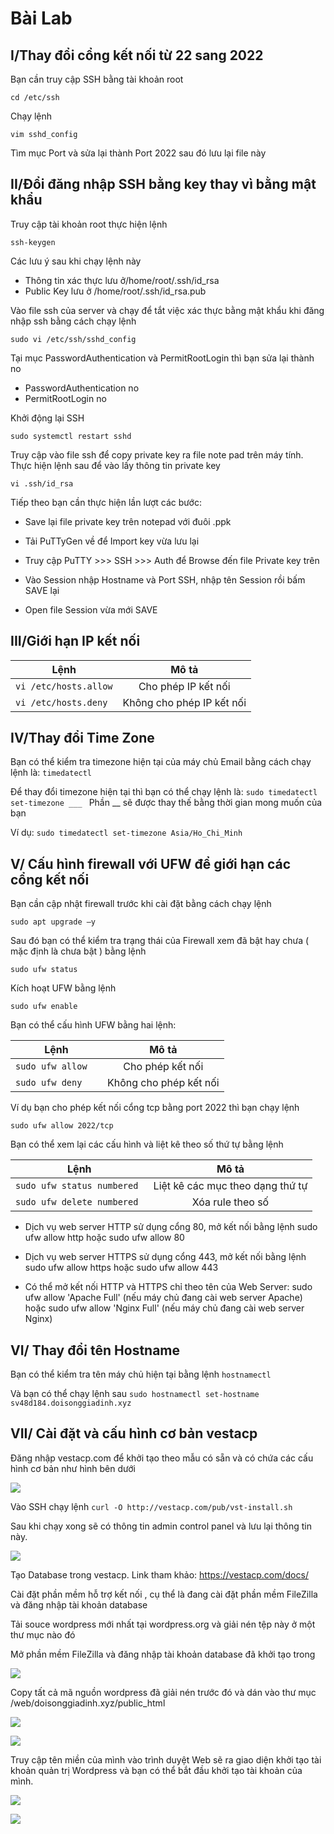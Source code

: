 # Bài Lab
## I/Thay đổi cổng kết nối từ 22 sang 2022
Bạn cần truy cập SSH bằng tài khoản root

` cd /etc/ssh `

Chạy lệnh 

` vim sshd_config `

Tìm mục Port và sửa lại thành Port 2022 sau đó lưu lại file này

## II/Đổi đăng nhập SSH bằng key thay vì bằng mật khẩu

Truy cập tài khoản root thực hiện lệnh

` ssh-keygen `

Các lưu ý sau khi chạy lệnh này
+  Thông tin xác thực lưu ở/home/root/.ssh/id_rsa
+  Public Key lưu ở /home/root/.ssh/id_rsa.pub

Vào file ssh của server và chạy để tắt việc xác thực bằng mật khẩu khi đăng nhập ssh bằng cách chạy lệnh

` sudo vi /etc/ssh/sshd_config `

Tại mục PasswordAuthentication và PermitRootLogin thì bạn sửa lại thành no

+  PasswordAuthentication no
+  PermitRootLogin no

Khởi động lại SSH

` sudo systemctl restart sshd `

Truy cập vào file ssh để copy private key ra file note pad trên máy tính. Thực hiện lệnh sau để vào lấy thông tin private key
 
 ` vi .ssh/id_rsa `
 
Tiếp theo bạn cần thực hiện lần lượt các bước: 
 
 + Save lại file private key trên notepad với đuôi .ppk

 + Tải PuTTyGen về để Import key vừa lưu lại

 + Truy cập PuTTY >>> SSH >>> Auth để Browse đến file Private key trên

 + Vào Session nhập Hostname và Port SSH, nhập tên Session rồi bấm SAVE lại

 + Open file Session vừa mới SAVE

## III/Giới hạn IP kết nối

| Lệnh   | Mô tả     |
| ------------- |:-------------:|
| ` vi /etc/hosts.allow `   | Cho phép IP kết nối   |
| ` vi /etc/hosts.deny `   | Không cho phép IP kết nối       |


## IV/Thay đổi Time Zone

Bạn có thể kiểm tra timezone hiện tại của máy chủ Email bằng cách chạy lệnh là: ` timedatectl `

Để thay đổi timezone hiện tại thì bạn có thể chạy lệnh là: ` sudo timedatectl set-timezone ___  ` Phần __ sẽ được thay thế bằng thời gian mong muốn của bạn

Ví dụ: ` sudo timedatectl set-timezone Asia/Ho_Chi_Minh `

## V/ Cấu hình firewall với UFW để giới hạn các cổng kết nối 

Bạn cần cập nhật firewall trước khi cài đặt bằng cách chạy lệnh 

` sudo apt upgrade –y `

Sau đó bạn có thể kiểm tra trạng thái của Firewall xem đã bật hay chưa ( mặc định là chưa bật ) bằng lệnh 

` sudo ufw status `

Kích hoạt UFW bằng lệnh

` sudo ufw enable `

Bạn có thể cấu hình UFW bằng hai lệnh:

| Lệnh   | Mô tả     |
| ------------- |:-------------:|
| ` sudo ufw allow   `   | Cho phép kết nối   |
| ` sudo ufw deny  `   | Không cho phép kết nối     |

Ví dụ bạn cho phép kết nối cổng tcp bằng port 2022 thì bạn chạy lệnh 

` sudo ufw allow 2022/tcp `

Bạn có thể xem lại các cấu hình và liệt kê theo số thứ tự bằng lệnh 

| Lệnh   | Mô tả     |
| ------------- |:-------------:|
| ` sudo ufw status numbered  `   | Liệt kê các mục theo dạng thứ tự   |
| ` sudo ufw delete numbered  `   | Xóa rule theo số       |

 + Dịch vụ web server HTTP sử dụng cổng 80, mở kết nối bằng lệnh sudo ufw allow http hoặc sudo ufw allow 80 

 + Dịch vụ web server HTTPS sử dụng cổng 443, mở kết nối bằng lệnh sudo ufw allow https hoặc sudo ufw allow 443 

 + Có thể mở kết nối HTTP và HTTPS chỉ theo tên của Web Server: sudo ufw allow 'Apache Full' (nếu máy chủ đang cài web server Apache) hoặc sudo ufw allow 'Nginx Full' (nếu máy chủ đang cài web server Nginx) 

## VI/ Thay đổi tên Hostname

Bạn có thể kiểm tra tên máy chủ hiện tại bằng lệnh ` hostnamectl `

Và bạn có thể chạy lệnh sau ` sudo hostnamectl set-hostname sv48d184.doisonggiadinh.xyz `

## VII/ Cài đặt và cấu hình cơ bản vestacp

Đăng nhập vestacp.com để khởi tạo  theo mẫu có sẵn và có chứa các cấu hình cơ bản như hình bên dưới

![](https://file.matbao.support/system/data/default_home_folder/Hinh/ngapm/msedge_RuYvx6I66A.png)

Vào SSH chạy lệnh ` curl -O http://vestacp.com/pub/vst-install.sh `

Sau khi chạy xong sẽ có thông tin admin control panel và lưu lại thông tin này.

![](https://file.matbao.support/system/data/default_home_folder/Hinh/ngapm/msedge_5vizm06BVZ.png)

Tạo Database trong vestacp. Link tham khảo: https://vestacp.com/docs/

Cài đặt phần mềm hỗ trợ kết nối , cụ thể là đang cài đặt phần mềm FileZilla và đăng nhập tài khoản database

Tải souce wordpress mới nhất tại wordpress.org và giải nén tệp này ở một thư mục nào đó

Mở phần mềm FileZilla và đăng nhập tài khoản database đã khởi tạo trong 

![](https://file.matbao.support/system/data/default_home_folder/Hinh/ngapm/chrome_uDfWGK9J4v.png)

Copy tất cả mã nguồn wordpress đã giải nén trước đó và dán vào thư mục /web/doisonggiadinh.xyz/public_html

![](https://file.matbao.support/system/data/default_home_folder/Hinh/ngapm/chrome_3R5yTyq2P5.png)

![](https://file.matbao.support/system/data/default_home_folder/Hinh/ngapm/rCyiabbw8L.png)

Truy cập tên miền của mình vào trình duyệt Web sẽ ra giao diện khởi tạo tài khoản quản trị Wordpress và bạn có thể bắt đầu khởi tạo tài khoản của mình.

![](https://file.matbao.support/system/data/default_home_folder/Hinh/ngapm/Teams_iE9CqYsC9v.png)

![](https://file.matbao.support/system/data/default_home_folder/Hinh/ngapm/Teams_mhyEvuk3LG.png)




